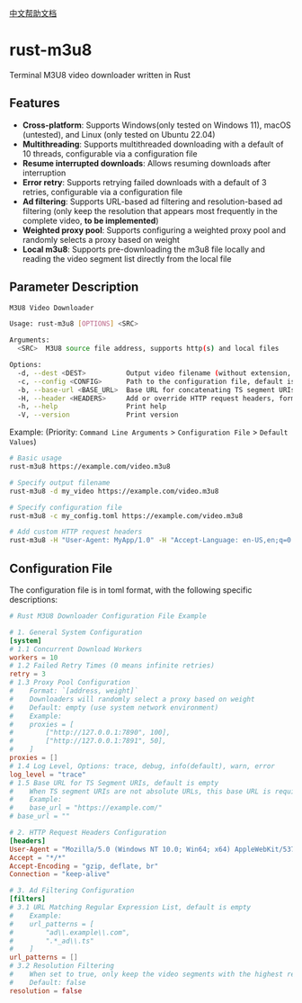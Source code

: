 [中文帮助文档](readme.md)

# rust-m3u8

Terminal M3U8 video downloader written in Rust

## Features

- **Cross-platform**: Supports Windows(only tested on Windows 11), macOS (untested), and Linux (only tested on Ubuntu 22.04)
- **Multithreading**: Supports multithreaded downloading with a default of 10 threads, configurable via a configuration file
- **Resume interrupted downloads**: Allows resuming downloads after interruption
- **Error retry**: Supports retrying failed downloads with a default of 3 retries, configurable via a configuration file
- **Ad filtering**: Supports URL-based ad filtering and resolution-based ad filtering (only keep the resolution that appears most frequently in the complete video, **to be implemented**)
- **Weighted proxy pool**: Supports configuring a weighted proxy pool and randomly selects a proxy based on weight
- **Local m3u8**: Supports pre-downloading the m3u8 file locally and reading the video segment list directly from the local file

## Parameter Description

```bash
M3U8 Video Downloader

Usage: rust-m3u8 [OPTIONS] <SRC>

Arguments:
  <SRC>  M3U8 source file address, supports http(s) and local files

Options:
  -d, --dest <DEST>          Output video filename (without extension, default current time)
  -c, --config <CONFIG>      Path to the configuration file, default is the default configuration
  -b, --base-url <BASE_URL>  Base URL for concatenating TS segment URIs
  -H, --header <HEADERS>     Add or override HTTP request headers, format: Key:Value
  -h, --help                 Print help
  -V, --version              Print version
```

Example: (Priority: `Command Line Arguments` > `Configuration File` > `Default Values`)
```bash
# Basic usage
rust-m3u8 https://example.com/video.m3u8

# Specify output filename
rust-m3u8 -d my_video https://example.com/video.m3u8

# Specify configuration file
rust-m3u8 -c my_config.toml https://example.com/video.m3u8

# Add custom HTTP request headers
rust-m3u8 -H "User-Agent: MyApp/1.0" -H "Accept-Language: en-US,en;q=0.9" https://example.com/video.m3u8
```

## Configuration File

The configuration file is in toml format, with the following specific descriptions:

```toml
# Rust M3U8 Downloader Configuration File Example

# 1. General System Configuration
[system]
# 1.1 Concurrent Download Workers
workers = 10
# 1.2 Failed Retry Times (0 means infinite retries)
retry = 3
# 1.3 Proxy Pool Configuration
#    Format: `[address, weight]`
#    Downloaders will randomly select a proxy based on weight
#    Default: empty (use system network environment)
#    Example:
#    proxies = [
#        ["http://127.0.0.1:7890", 100],
#        ["http://127.0.0.1:7891", 50],
#    ]
proxies = []
# 1.4 Log Level, Options: trace, debug, info(default), warn, error
log_level = "trace"
# 1.5 Base URL for TS Segment URIs, default is empty
#    When TS segment URIs are not absolute URLs, this base URL is required
#    Example:
#    base_url = "https://example.com/"
# base_url = ""

# 2. HTTP Request Headers Configuration
[headers]
User-Agent = "Mozilla/5.0 (Windows NT 10.0; Win64; x64) AppleWebKit/537.36 (KHTML, like Gecko) Chrome/120.0.0.0 Safari/537.36"
Accept = "*/*"
Accept-Encoding = "gzip, deflate, br"
Connection = "keep-alive"

# 3. Ad Filtering Configuration
[filters]
# 3.1 URL Matching Regular Expression List, default is empty
#    Example:
#    url_patterns = [
#        "ad\\.example\\.com",
#        ".*_ad\\.ts"
#    ]
url_patterns = []
# 3.2 Resolution Filtering
#    When set to true, only keep the video segments with the highest resolution frequency
#    Default: false
resolution = false
```